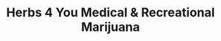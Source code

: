 ---
title: "Herbs 4 You Medical & Recreational Marijuana"
url: /denver/herbs-4-you-medical-und-recreational-marijuana/
shop: Hanf
---